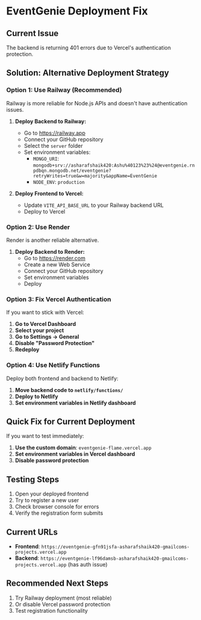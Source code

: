 # EventGenie Deployment Fix

## Current Issue
The backend is returning 401 errors due to Vercel's authentication protection.

## Solution: Alternative Deployment Strategy

### Option 1: Use Railway (Recommended)
Railway is more reliable for Node.js APIs and doesn't have authentication issues.

1. **Deploy Backend to Railway:**
   - Go to https://railway.app
   - Connect your GitHub repository
   - Select the `server` folder
   - Set environment variables:
     - `MONGO_URI`: `mongodb+srv://asharafshaik420:Ashu%40123%23%24@eventgenie.rnpdbqn.mongodb.net/eventgenie?retryWrites=true&w=majority&appName=EventGenie`
     - `NODE_ENV`: `production`

2. **Deploy Frontend to Vercel:**
   - Update `VITE_API_BASE_URL` to your Railway backend URL
   - Deploy to Vercel

### Option 2: Use Render
Render is another reliable alternative.

1. **Deploy Backend to Render:**
   - Go to https://render.com
   - Create a new Web Service
   - Connect your GitHub repository
   - Set environment variables
   - Deploy

### Option 3: Fix Vercel Authentication
If you want to stick with Vercel:

1. **Go to Vercel Dashboard**
2. **Select your project**
3. **Go to Settings → General**
4. **Disable "Password Protection"**
5. **Redeploy**

### Option 4: Use Netlify Functions
Deploy both frontend and backend to Netlify:

1. **Move backend code to `netlify/functions/`**
2. **Deploy to Netlify**
3. **Set environment variables in Netlify dashboard**

## Quick Fix for Current Deployment

If you want to test immediately:

1. **Use the custom domain**: `eventgenie-flame.vercel.app`
2. **Set environment variables in Vercel dashboard**
3. **Disable password protection**

## Testing Steps

1. Open your deployed frontend
2. Try to register a new user
3. Check browser console for errors
4. Verify the registration form submits

## Current URLs
- **Frontend**: `https://eventgenie-gfn91jsfa-asharafshaik420-gmailcoms-projects.vercel.app`
- **Backend**: `https://eventgenie-lf96damsb-asharafshaik420-gmailcoms-projects.vercel.app` (has auth issue)

## Recommended Next Steps
1. Try Railway deployment (most reliable)
2. Or disable Vercel password protection
3. Test registration functionality
